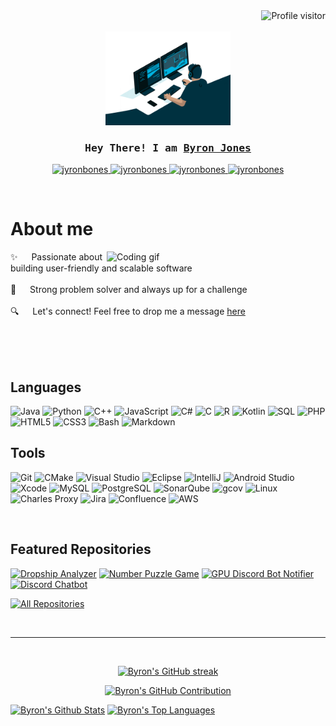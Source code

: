 <a href="https://komarev.com/ghpvc/?username=jyronbones">
  <img align="right" src="https://komarev.com/ghpvc/?username=jyronbones&label=Visitors&color=0e75b6&style=flat" alt="Profile visitor" />
</a><br><br>

<div id="header" align="center">
  <img src="https://github.com/jyronbones/jyronbones.github.io/blob/main/images/SoftDev.gif" width="200"/>
</div>

<!-- Intro  -->
<h3 align="center">
        <samp>Hey There! I am
                <b><a target="_blank" href="https://jyronbones.github.io">Byron Jones</a></b>
        </samp>
</h3>

<p align="center">
 <a href="https://jyronbones.github.io" target="blank">
  <img src="https://img.shields.io/badge/Website-DC143C?style=for-the-badge&logo=medium&logoColor=white" alt="jyronbones" />
 </a>
 <a href="https://www.linkedin.com/in/byron-jones89/" target="_blank">
  <img src="https://img.shields.io/badge/LinkedIn-0077B5?style=for-the-badge&logo=linkedin&logoColor=white" alt="jyronbones"/>
 </a>
 <a href="https://dev.to/jyronbones" target="_blank">
  <img src="https://img.shields.io/badge/dev.to-0A0A0A?style=for-the-badge&logo=dev.to&logoColor=white" alt="jyronbones" />
 </a>
 <a href="https://www.instagram.com/byronjones_/" target="_blank">
  <img src="https://img.shields.io/badge/Instagram-fe4164?style=for-the-badge&logo=instagram&logoColor=white" alt="jyronbones" />
 </a> 
</p>
<br />

<!-- About Section -->
 # About me
 
<p>
 <img align="right" width="350" src="/assets/programmer.gif" alt="Coding gif" />
  
 ✨ &emsp; Passionate about building user-friendly and scalable software<br/><br/>
 🚀 &emsp; Strong problem solver and always up for a challenge<br/><br/>
 🔍 &emsp; Let's connect! Feel free to drop me a message [here](https://jyronbones.github.io/#contact)

</p>

<br/>
<br/>
<br/>

## Languages

  ![Java](https://img.shields.io/badge/Java-ED8B00?style=for-the-badge&logo=java&logoColor=white)
  ![Python](https://img.shields.io/badge/Python-3776AB?style=for-the-badge&logo=python&logoColor=white)
  ![C++](https://img.shields.io/badge/C++-00599C?style=for-the-badge&logo=c%2B%2B&logoColor=white)
  ![JavaScript](https://img.shields.io/badge/JavaScript-F7DF1E?style=for-the-badge&logo=javascript&logoColor=black)
  ![C#](https://img.shields.io/badge/C%23-239120?style=for-the-badge&logo=c-sharp&logoColor=white)
  ![C](https://img.shields.io/badge/C-A8B9CC?style=for-the-badge&logo=c&logoColor=white)
  ![R](https://img.shields.io/badge/R-276DC3?style=for-the-badge&logo=r&logoColor=white)
  ![Kotlin](https://img.shields.io/badge/Kotlin-0095D5?style=for-the-badge&logo=kotlin&logoColor=white)
  ![SQL](https://img.shields.io/badge/SQL-4479A1?style=for-the-badge&logo=postgresql&logoColor=white)
  ![PHP](https://img.shields.io/badge/PHP-777BB4?style=for-the-badge&logo=php&logoColor=white)
  ![HTML5](https://img.shields.io/badge/HTML5-E34F26?style=for-the-badge&logo=html5&logoColor=white)
  ![CSS3](https://img.shields.io/badge/CSS3-1572B6?style=for-the-badge&logo=css3&logoColor=white)
  ![Bash](https://img.shields.io/badge/Bash-4EAA25?style=for-the-badge&logo=gnu-bash&logoColor=white)
  ![Markdown](https://img.shields.io/badge/Markdown-000000?style=for-the-badge&logo=markdown&logoColor=white)

## Tools
  
  ![Git](https://img.shields.io/badge/Git-F05032?style=for-the-badge&logo=git&logoColor=white)
  ![CMake](https://img.shields.io/badge/CMake-064F8C?style=for-the-badge&logo=cmake&logoColor=white)
  ![Visual Studio](https://img.shields.io/badge/Visual%20Studio-007ACC?style=for-the-badge&logo=visual%20studio&logoColor=white)
  ![Eclipse](https://img.shields.io/badge/Eclipse-2C2255?style=for-the-badge&logo=eclipse&logoColor=white)
  ![IntelliJ](https://img.shields.io/badge/IntelliJ-000000?style=for-the-badge&logo=intellij%20idea&logoColor=white)
  ![Android Studio](https://img.shields.io/badge/Android%20Studio-3DDC84?style=for-the-badge&logo=android%20studio&logoColor=white)
  ![Xcode](https://img.shields.io/badge/Xcode-1575F9?style=for-the-badge&logo=xcode&logoColor=white)
  ![MySQL](https://img.shields.io/badge/MySQL-4479A1?style=for-the-badge&logo=mysql&logoColor=white)
  ![PostgreSQL](https://img.shields.io/badge/PostgreSQL-336791?style=for-the-badge&logo=postgresql&logoColor=white)
  ![SonarQube](https://img.shields.io/badge/SonarQube-4E9BCD?style=for-the-badge&logo=sonarqube&logoColor=white)
  ![gcov](https://img.shields.io/badge/gcov-777BB4?style=for-the-badge&logo=linux&logoColor=white)
  ![Linux](https://img.shields.io/badge/Linux-FCC624?style=for-the-badge&logo=linux&logoColor=black)
  ![Charles Proxy](https://img.shields.io/badge/Charles%20Proxy-000000?style=for-the-badge&logo=charles-proxy&logoColor=white)
  ![Jira](https://img.shields.io/badge/Jira-0052CC?style=for-the-badge&logo=jira&logoColor=white)
  ![Confluence](https://img.shields.io/badge/Confluence-172B4D?style=for-the-badge&logo=confluence&logoColor=white)
  ![AWS](https://img.shields.io/badge/AWS-232F3E?style=for-the-badge&logo=amazon-aws&logoColor=white)
  

<br/>

## Featured Repositories
[![Dropship Analyzer](https://github-readme-stats.vercel.app/api/pin/?username=jyronbones&repo=DropshipAnalyzer&border_color=7F3FBF&bg_color=0D1117&title_color=C9D1D9&text_color=8B949E&icon_color=7F3FBF)](https://github.com/jyronbones/DropshipAnalyzer)
[![Number Puzzle Game](https://github-readme-stats.vercel.app/api/pin/?username=jyronbones&repo=NumberPuzzle&border_color=7F3FBF&bg_color=0D1117&title_color=C9D1D9&text_color=8B949E&icon_color=7F3FBF)](https://github.com/jyronbones/NumberPuzzle)
[![GPU Discord Bot Notifier](https://github-readme-stats.vercel.app/api/pin/?username=jyronbones&repo=GPUDiscordBotNotifier&border_color=7F3FBF&bg_color=0D1117&title_color=C9D1D9&text_color=8B949E&icon_color=7F3FBF)](https://github.com/jyronbones/GPUDiscordBotNotifier)
[![Discord Chatbot](https://github-readme-stats.vercel.app/api/pin/?username=jyronbones&repo=NeoBot&border_color=7F3FBF&bg_color=0D1117&title_color=C9D1D9&text_color=8B949E&icon_color=7F3FBF)](https://github.com/jyronbones/NeoBot)

<p align="left">
  <a href="https://github.com/jyronbones?tab=repositories" target="_blank"><img alt="All Repositories" title="All Repositories" src="https://img.shields.io/badge/-All%20Repos-2962FF?style=for-the-badge&logo=koding&logoColor=white"/></a>
</p>

<br/>
<hr/>
<br/>

<p align="center">
  <a href="https://github.com/jyronbones">
    <img src="https://github-readme-streak-stats.herokuapp.com/?user=jyronbones&theme=radical&border=7F3FBF&background=0D1117" alt="Byron's GitHub streak"/>
  </a>
</p>

<p align="center">
  <a href="https://github.com/jyronbones">
    <img src="https://github-profile-summary-cards.vercel.app/api/cards/profile-details?username=jyronbones&theme=radical" alt="Byron's GitHub Contribution"/>
  </a>
</p>

<a> 
    <a href="https://github.com/jyronbones"><img alt="Byron's Github Stats" src="https://denvercoder1-github-readme-stats.vercel.app/api?username=jyronbones&show_icons=true&count_private=true&theme=react&border_color=7F3FBF&bg_color=0D1117&title_color=F85D7F&icon_color=F8D866" height="192px" width="49.5%"/></a>
  <a href="https://github.com/jyronbones"><img alt="Byron's Top Languages" src="https://denvercoder1-github-readme-stats.vercel.app/api/top-langs/?username=jyronbones&langs_count=8&layout=compact&theme=react&border_color=7F3FBF&bg_color=0D1117&title_color=F85D7F&icon_color=F8D866" height="192px" width="49.5%"/></a>
  <br/>
</a>
